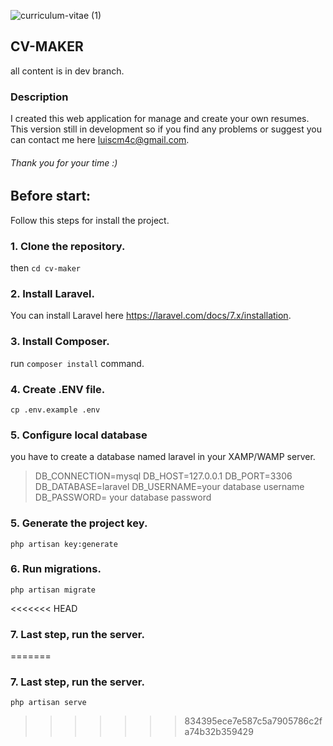 ![curriculum-vitae (1)](https://user-images.githubusercontent.com/33894327/120533136-b4e61400-c3e0-11eb-8565-0b6f410bc574.png)

## CV-MAKER

all content is in dev branch.

### Description

I created this web application for manage and create your own resumes. This version still in development so if you find any problems or suggest you can contact me here luiscm4c@gmail.com.

###### Thank you for your time :)

## Before start:

Follow this steps for install the project.

### 1. Clone the repository.

then `cd cv-maker`

### 2. Install Laravel.

You can install Laravel here https://laravel.com/docs/7.x/installation.

### 3. Install Composer.

run `composer install` command.

### 4. Create .ENV file.

`cp .env.example .env`

### 5. Configure local database

you have to create a database named laravel in your XAMP/WAMP server.

<blockquote>
DB_CONNECTION=mysql
DB_HOST=127.0.0.1
DB_PORT=3306
DB_DATABASE=laravel
DB_USERNAME=your database username
DB_PASSWORD= your database password
</blockquote>

### 5. Generate the project key.

`php artisan key:generate`

### 6. Run migrations.

`php artisan migrate`

<<<<<<< HEAD

### 7. Last step, run the server.

=======

### 7. Last step, run the server.

`php artisan serve`

> > > > > > > 834395ece7e587c5a7905786c2fa74b32b359429
